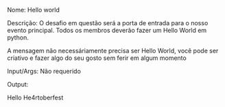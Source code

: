 Nome: Hello world

Descrição: O desafio em questão será a porta de entrada para o nosso evento principal. Todos os membros deverão fazer um Hello World em python.

A mensagem não necessáriamente precisa ser Hello World, você pode ser criativo e fazer algo do seu gosto sem ferir em algum momento

Input/Args: Não requerido

Output:

Hello He4rtoberfest

